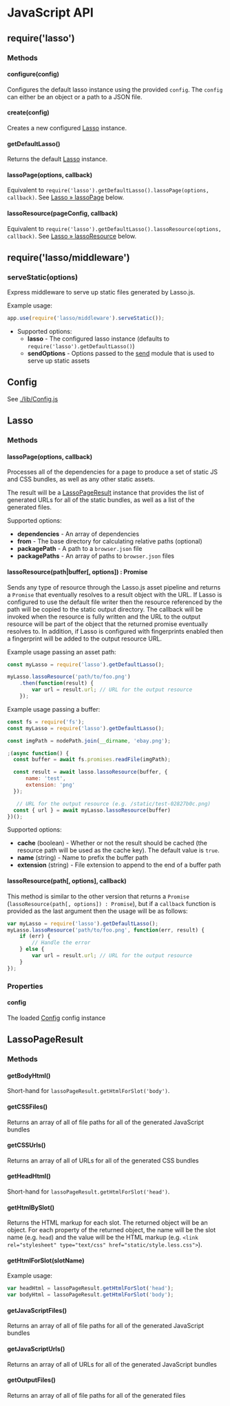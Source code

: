 JavaScript API
==============

## require('lasso')

### Methods

#### configure(config)

Configures the default lasso instance using the provided `config`. The `config` can either be an object or a path to a JSON file.

#### create(config)

Creates a new configured [Lasso](#Lasso-type) instance.

#### getDefaultLasso()

Returns the default [Lasso](#Lasso-type) instance.

#### lassoPage(options, callback)

Equivalent to `require('lasso').getDefaultLasso().lassoPage(options, callback)`. See [Lasso » lassoPage](#Lasso-lassoPage) below.

#### lassoResource(pageConfig, callback)

Equivalent to `require('lasso').getDefaultLasso().lassoResource(options, callback)`. See [Lasso » lassoResource](#Lasso-lassoResource) below.

## require('lasso/middleware')

### serveStatic(options)

Express middleware to serve up static files generated by Lasso.js.

Example usage:

```javascript
app.use(require('lasso/middleware').serveStatic());
```

- Supported options:
    - __lasso__ - The configured lasso instance (defaults to `require('lasso').getDefaultLasso()`)
    - __sendOptions__ - Options passed to the [send](https://github.com/pillarjs/send) module that is used to serve up static assets

<a name="Config-type"></a>

## Config

See [./lib/Config.js](./lib/Config.js)

<a name="Lasso-type"></a>

## Lasso

### Methods

<a name="Lasso-lassoPage"></a>

#### lassoPage(options, callback)

Processes all of the dependencies for a page to produce a set of static JS and CSS bundles, as well as any other static assets.

The result will be a [LassoPageResult](#LassoPageResult-type) instance that provides the list of generated URLs for all of the static bundles, as well as a list of the generated files.

Supported options:

- __dependencies__ - An array of dependencies
- __from__ - The base directory for calculating relative paths (optional)
- __packagePath__ - A path to a `browser.json` file
- __packagePaths__ - An array of paths to `browser.json` files

<a name="Lasso-lassoResource"></a>

#### lassoResource(path|buffer[, options]) : Promise

Sends any type of resource through the Lasso.js asset pipeline and returns a `Promise` that eventually resolves to a result object with the URL. If Lasso is configured to use the default file writer then the resource referenced by the path will be copied to the static output directory. The callback will be invoked when the resource is fully written and the URL to the output resource will be part of the object that the returned promise eventually resolves to. In addition, if Lasso is configured with fingerprints enabled then a fingerprint will be added to the output resource URL.

Example usage passing an asset path:

```javascript
const myLasso = require('lasso').getDefaultLasso();

myLasso.lassoResource('path/to/foo.png')
    .then(function(result) {
        var url = result.url; // URL for the output resource
    });
```

Example usage passing a buffer:

```javascript
const fs = require('fs');
const myLasso = require('lasso').getDefaultLasso();

const imgPath = nodePath.join(__dirname, 'ebay.png');

;(async function() {
  const buffer = await fs.promises.readFile(imgPath);

  const result = await lasso.lassoResource(buffer, {
      name: 'test',
      extension: 'png'
  });

   // URL for the output resource (e.g. /static/test-02827b0c.png)
  const { url } = await myLasso.lassoResource(buffer)
})();
```

Supported options:

- __cache__ (boolean) - Whether or not the result should be cached (the resource path will be used as the cache key). The default value is `true`.
- __name__ (string) - Name to prefix the buffer path
- __extension__ (string) - File extension to append to the end of a buffer path

#### lassoResource(path[, options], callback)

This method is similar to the other version that returns a `Promise` (`lassoResource(path[, options]) : Promise`), but if a `callback` function is provided as the last argument then the usage will be as follows:

```javascript
var myLasso = require('lasso').getDefaultLasso();
myLasso.lassoResource('path/to/foo.png', function(err, result) {
    if (err) {
        // Handle the error
    } else {
        var url = result.url; // URL for the output resource
    }
});
```

### Properties

#### config

The loaded [Config](#Config-type) config instance

<a name="LassoPageResult-type"></a>

## LassoPageResult

### Methods

#### getBodyHtml()

Short-hand for `lassoPageResult.getHtmlForSlot('body')`.

#### getCSSFiles()

Returns an array of all of file paths for all of the generated JavaScript bundles

#### getCSSUrls()

Returns an array of all of URLs for all of the generated CSS bundles

#### getHeadHtml()

Short-hand for `lassoPageResult.getHtmlForSlot('head')`.

#### getHtmlBySlot()

Returns the HTML markup for each slot. The returned object will be an object. For each property of the returned object, the name will be the slot name (e.g. `head`) and the value will be the HTML markup (e.g. `<link rel="stylesheet" type="text/css" href="static/style.less.css">`).

#### getHtmlForSlot(slotName)

Example usage:

```javascript
var headHtml = lassoPageResult.getHtmlForSlot('head');
var bodyHtml = lassoPageResult.getHtmlForSlot('body');
```

#### getJavaScriptFiles()

Returns an array of all of file paths for all of the generated JavaScript bundles

#### getJavaScriptUrls()

Returns an array of all of URLs for all of the generated JavaScript bundles

#### getOutputFiles()

Returns an array of all of file paths for all of the generated files
